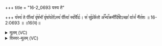+++
title = "16-2_0693 यस्य ते"

+++
य꣡स्य꣢ ते पी꣣त्वा꣡ वृ꣢ष꣣भो꣡ वृ꣢षा꣣य꣢ते꣣ऽस्य꣢ पी꣣त्वा꣢ स्व꣣र्वि꣡दः꣢। स꣢ सु꣣प्र꣡के꣢तो अ꣣꣬भ्य꣢꣯क्रमी꣣दि꣢꣫षोऽच्छा꣣ वा꣢जं꣣ नै꣡त꣢शः ॥ 16-2:0693 ॥ ॥16(प)॥

<details><summary>मूलम् (VC)</summary>

य꣡स्य꣢ ते पी꣣त्वा꣡ वृ꣢ष꣣भो꣡ वृ꣢षा꣣य꣢ते꣣ऽस्य꣢ पी꣣त्वा꣢ स्व꣣र्वि꣡दः꣢ । स꣢ सु꣣प्र꣡के꣢तो अ꣣꣬भ्य꣢꣯क्रमी꣣दि꣢꣫षोऽच्छा꣣ वा꣢जं꣣ नै꣡त꣢शः ॥६९३॥
</details>

<details><summary>विस्वर-मूलम् (VC)</summary>

यस्य ते पीत्वा वृषभो वृषायतेऽस्य पीत्वा स्वर्विदः । स सुप्रकेतो अभ्यक्रमीदिषोऽच्छा वाजं नैतशः ॥६९३॥
</details>